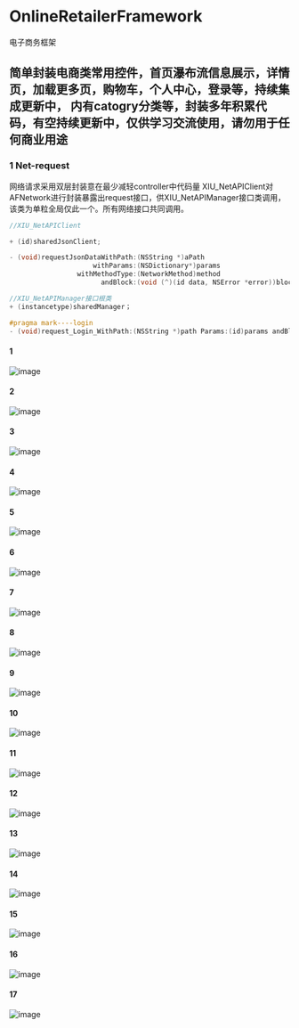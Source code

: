 # OnlineRetailerFramework
电子商务框架

## 简单封装电商类常用控件，首页瀑布流信息展示，详情页，加载更多页，购物车，个人中心，登录等，持续集成更新中， 内有catogry分类等，封装多年积累代码，有空持续更新中，仅供学习交流使用，请勿用于任何商业用途



### 1 Net-request

网络请求采用双层封装意在最少减轻controller中代码量
XIU_NetAPIClient对AFNetwork进行封装暴露出request接口，供XIU_NetAPIManager接口类调用，该类为单粒全局仅此一个。所有网络接口共同调用。

```Objective-C
//XIU_NetAPIClient

+ (id)sharedJsonClient;

- (void)requestJsonDataWithPath:(NSString *)aPath
                     withParams:(NSDictionary*)params
                 withMethodType:(NetworkMethod)method
                       andBlock:(void (^)(id data, NSError *error))block;


```

```Objective-C
//XIU_NetAPIManager接口根类
+ (instancetype)sharedManager；

#pragma mark----login
- (void)request_Login_WithPath:(NSString *)path Params:(id)params andBlock:(void (^)(id data, NSError *error))block;

```

#### 1
![image](https://github.com/axiubest/OnlineRetailerFramework/blob/master/OnlineRetailerFrameWork/showImg/%E5%B1%8F%E5%B9%95%E5%BF%AB%E7%85%A7%202017-07-18%20%E4%B8%8B%E5%8D%883.56.59.png)

#### 2
![image](https://github.com/axiubest/OnlineRetailerFramework/blob/master/OnlineRetailerFrameWork/showImg/%E5%B1%8F%E5%B9%95%E5%BF%AB%E7%85%A7%202017-07-18%20%E4%B8%8B%E5%8D%883.57.10.png)

#### 3
![image](https://github.com/axiubest/OnlineRetailerFramework/blob/master/OnlineRetailerFrameWork/showImg/%E5%B1%8F%E5%B9%95%E5%BF%AB%E7%85%A7%202017-07-18%20%E4%B8%8B%E5%8D%883.57.18.png)

#### 4
![image](https://github.com/axiubest/OnlineRetailerFramework/blob/master/OnlineRetailerFrameWork/showImg/%E5%B1%8F%E5%B9%95%E5%BF%AB%E7%85%A7%202017-07-18%20%E4%B8%8B%E5%8D%883.57.28.png)

#### 5
![image](https://github.com/axiubest/OnlineRetailerFramework/blob/master/OnlineRetailerFrameWork/showImg/%E5%B1%8F%E5%B9%95%E5%BF%AB%E7%85%A7%202017-07-18%20%E4%B8%8B%E5%8D%883.57.37.png)

#### 6
![image](https://github.com/axiubest/OnlineRetailerFramework/blob/master/OnlineRetailerFrameWork/showImg/%E5%B1%8F%E5%B9%95%E5%BF%AB%E7%85%A7%202017-07-18%20%E4%B8%8B%E5%8D%883.57.45.png)

#### 7
![image](https://github.com/axiubest/OnlineRetailerFramework/blob/master/OnlineRetailerFrameWork/showImg/%E5%B1%8F%E5%B9%95%E5%BF%AB%E7%85%A7%202017-07-18%20%E4%B8%8B%E5%8D%884.00.21.png)

#### 8
![image](https://github.com/axiubest/OnlineRetailerFramework/blob/master/OnlineRetailerFrameWork/showImg/%E5%B1%8F%E5%B9%95%E5%BF%AB%E7%85%A7%202017-07-18%20%E4%B8%8B%E5%8D%884.00.34.png)

#### 9
![image](https://github.com/axiubest/OnlineRetailerFramework/blob/master/OnlineRetailerFrameWork/showImg/%E5%B1%8F%E5%B9%95%E5%BF%AB%E7%85%A7%202017-07-18%20%E4%B8%8B%E5%8D%884.01.05.png)

#### 10
![image](https://github.com/axiubest/OnlineRetailerFramework/blob/master/OnlineRetailerFrameWork/showImg/%E5%B1%8F%E5%B9%95%E5%BF%AB%E7%85%A7%202017-07-18%20%E4%B8%8B%E5%8D%884.01.25.png)

#### 11
![image](https://github.com/axiubest/OnlineRetailerFramework/blob/master/OnlineRetailerFrameWork/showImg/%E5%B1%8F%E5%B9%95%E5%BF%AB%E7%85%A7%202017-07-18%20%E4%B8%8B%E5%8D%884.01.32.png)

#### 12
![image](https://github.com/axiubest/OnlineRetailerFramework/blob/master/OnlineRetailerFrameWork/showImg/%E5%B1%8F%E5%B9%95%E5%BF%AB%E7%85%A7%202017-07-18%20%E4%B8%8B%E5%8D%884.01.44.png)

#### 13
![image](https://github.com/axiubest/OnlineRetailerFramework/blob/master/OnlineRetailerFrameWork/showImg/%E5%B1%8F%E5%B9%95%E5%BF%AB%E7%85%A7%202017-07-18%20%E4%B8%8B%E5%8D%884.01.53.png)

#### 14
![image](https://github.com/axiubest/OnlineRetailerFramework/blob/master/OnlineRetailerFrameWork/showImg/%E5%B1%8F%E5%B9%95%E5%BF%AB%E7%85%A7%202017-07-18%20%E4%B8%8B%E5%8D%884.02.04.png)

#### 15
![image](https://github.com/axiubest/OnlineRetailerFramework/blob/master/OnlineRetailerFrameWork/showImg/%E5%B1%8F%E5%B9%95%E5%BF%AB%E7%85%A7%202017-07-18%20%E4%B8%8B%E5%8D%884.02.12.png)

#### 16
![image](https://github.com/axiubest/OnlineRetailerFramework/blob/master/OnlineRetailerFrameWork/showImg/%E5%B1%8F%E5%B9%95%E5%BF%AB%E7%85%A7%202017-07-18%20%E4%B8%8B%E5%8D%884.02.19.png)

#### 17
![image](https://github.com/axiubest/OnlineRetailerFramework/blob/master/OnlineRetailerFrameWork/showImg/%E5%B1%8F%E5%B9%95%E5%BF%AB%E7%85%A7%202017-07-18%20%E4%B8%8B%E5%8D%884.02.37.png)

